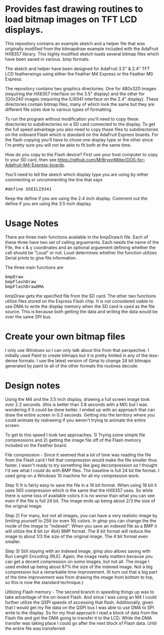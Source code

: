 # Provides fast drawing routines to load bitmap images on TFT LCD displays.

This repository contains an example sketch and a helper file that was originally modified from the bitmapdraw example included with the AdaFruit HX8357 library. This highly modified sketch loads several bitmap files which have been saved in various .bmp formats.

The sketch and helper have been designed for AdaFruit 3.5" & 2.4" TFT LCD featherwings using either the Feather M4 Express or the Feather M0 Express. 

The repository contains two graphics directories.  One for 480x320 images (requiring the HX8357 interface on the 3.5" display) and the other for 320x240 images (requiring the ILI9341 interface on the 2.4" display).  These directories contain bitmap files, many of which look the same but they are different file sizes due to various types of formatting. 

To run the program without modification you'll need to copy these directories to subdirectories on a SD card connected to the display.  To get the full speed advantage you also need to copy these files to subdirectories on the onboard Flash which is standard on the AdaFruit Express boards.  For the flash copying you'll have to chose one display type or the other since I'm pretty sure you will not be able to fit both at the same time.

How do you copy to the Flash device? First use your host computer to copy to your SD card, then see https://github.com/MrBryonMiller/DOS-for-Adafruit-M4-Express-boards.

You'll need to tell the sketch which display type you are using by either commenting or uncommenting the line that says 

<pre>#define USEILI9341</pre>
Keep the define if you are using the 2.4 inch display.  Comment out the define if you are using the 3.5 inch diaplay.

# Usage Notes
There are three main functions available in the bmpDraw.h file.  Each of these three have two set of calling arguements.  Each needs the name of the File, the x & y coordinates and an optional arguement defining whether the call should be "Loud" or not.  Loud determines whether the function utilizes Serial prints to give file information.

The three main functions are
<pre>bmpDraw
bmpFlashDraw
bmpFlashDrawDMA</pre>

bmpDraw gets the specified file from the SD card.  The other two functions utilize files stored on the Express Flash chip.  It is not considered viable to use DMA to write the display memory when the SD card is used as the file source.  This is because both getting the data and writing the data would be over the same SPI bus.

# Create your own bitmap files
I only use Windows so I can only talk about this from that perspective.  I initially used Paint to create bitmaps but it is pretty limited in any of the less-dense formats.  I use the latest version of Gimp to change 24 bit bitmaps generated by paint to all of the other formats the routines decode.

# Design notes

Using the M4 and the 3.5 inch display, drawing a full screen image took over 2.2 seconds. (this is better than 3.8 seconds with a M0) but I was wondering if it could be done better. I ended up with an approach that can draw the entire screen in 0.3 seconds. Getting into the territory where you could animate by redrawing if you weren't trying to animate the entire screen.

To get to this speed I took two approaches. 1) Trying some simple file compressions and 2) getting the image file off of the Flash memory included on the Feather board.

File compression - Since it seemed that a lot of time was reading the file from the Flash card I felt that compression would make the file smaller thus faster. I wasn't ready to try something like jpeg decompression so I thought I'd see what I could do with BMP files. The baseline is full 24 bit file format. I used gimp on a Windows 10 machine for all my compression work.

Step 1) It is fairly easy to save the file in a 16 bit format. When using 16 bit it uses 565 compression which is the same that the HX8357 uses. So while there is some loss of available colors it is no worse than what you can see even if the file is full 24 bit. The image ends up being about 2/3 the size of the original image.

Step 2) For many, but not all images, you can have a very realistic image by limiting yourself to 256 (or even 16) colors. In gimp you can change the the mode of the image to "indexed". When you save an indexed file as a BMP it will utilize the 8 bit (or 4bit) BMP format. The 8 bit format will reduce the image to about 1/3 the size of the original image.  The 4 bit format even smaller.

Step 3) Still staying with an indexed image, gimp also allows saving with Run Length Encoding (RLE). Again, the image really matters because you can get a decent compression on some images, but not all. The image I used ended up being about 87% the size of the indexed image. Not a big compression but a remarkable time improvement.  (It turn out that a big part of the time improvement was from drawing the image from bottom to top, so this is now the standard technique.)

Utilizing Flash memory - The second branch in speeding things up was to take advantage of the on-board Flash. And since I was using an M4 I could further utilize the QSPI speeds of accessing that flash. Additionally, given that I would get my file data on the QSPI bus I was able to use DMA to SPI write to the display. So for my final approach I read a block of data from the Flash file and got the DMA going to transfer it to the LCD. While the DMA transfer was taking place I could go after the next block of Flash data. Until the entire file was transferred.
